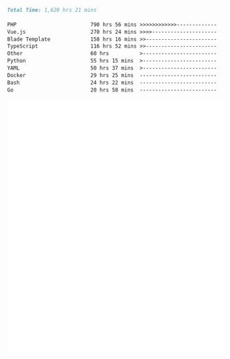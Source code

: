 <!--START_SECTION:waka-->

```markdown
Total Time: 1,620 hrs 21 mins

PHP                        790 hrs 56 mins >>>>>>>>>>>>-------------   47.07 %
Vue.js                     270 hrs 24 mins >>>>---------------------   16.09 %
Blade Template             158 hrs 16 mins >>-----------------------   09.42 %
TypeScript                 116 hrs 52 mins >>-----------------------   06.96 %
Other                      60 hrs          >------------------------   03.57 %
Python                     55 hrs 15 mins  >------------------------   03.29 %
YAML                       50 hrs 37 mins  >------------------------   03.01 %
Docker                     29 hrs 25 mins  -------------------------   01.75 %
Bash                       24 hrs 22 mins  -------------------------   01.45 %
Go                         20 hrs 58 mins  -------------------------   01.25 %
```

<!--END_SECTION:waka-->
<p align="center">
    <img src="https://raw.githubusercontent.com/rjp2525/rjp2525/output/generated/overview.svg">
    <img src="https://raw.githubusercontent.com/rjp2525/rjp2525/output/generated/languages.svg">
</p>

